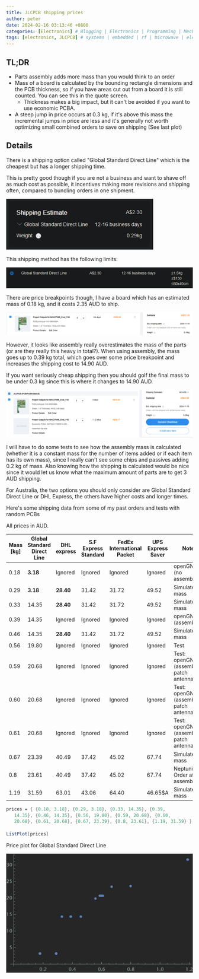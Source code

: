 ```yaml
---
title: JLCPCB shipping prices
author: peter
date: 2024-02-16 03:13:46 +0800
categories: [Electronics] # Blogging | Electronics | Programming | Mechanical
tags: [electronics, JLCPCB] # systems | embedded | rf | microwave | electronics | solidworks | automation
---
```



## TL;DR

- Parts assembly adds more mass than you would think to an order
- Mass of a board is calculated by the bounding rectangle dimensions and the PCB thickness, so if you have areas cut out from a board it is still counted. You can see this in the quote screen.
  - Thickness makes a big impact, but it can't be avoided if you want to use economic PCBA.
- A steep jump in price occurs at 0.3 kg, if it's above this mass the incremental jumps in price are less and it's generally not worth optimizing small combined orders to save on shipping (See last plot)

## Details

There is a shipping option called "Global Standard Direct Line" which is the cheapest but has a longer shipping time.

This is pretty good though if you are not a business and want to shave off as much cost as possible, it incentives making more revisions and shipping often, compared to bundling orders in one shipment.

![Shipping estimate](/assets/img/2024-02-16-JLCPCB-shipping-pric/shipping_estimate.png)

This shipping method has the following limits:

![Shipping maximums](/assets/img/2024-02-16-JLCPCB-shipping-pric/maximums.png)

There are price breakpoints though, I have a board which has an estimated mass of 0.18 kg, and it costs 2.35 AUD to ship.

![Shipping estimate no assembly](/assets/img/2024-02-16-JLCPCB-shipping-pric/estimate_no_assembly.png)

However, it looks like assembly really overestimates the mass of the parts (or are they really this heavy in total?). When using assembly, the mass goes up to 0.39 kg total, which goes over some price breakpoint and increases the shipping cost to 14.90 AUD.

If you want seriously cheap shipping then you should golf the final mass to be under 0.3 kg since this is where it changes to 14.90 AUD. 

![Shipping estimate with assembly](/assets/img/2024-02-16-JLCPCB-shipping-pric/estimate_assembly.png)

I will have to do some tests to see how the assembly mass is calculated (whether it is a constant mass for the number of items added or if each item has its own mass), since I really can't see some chips and passives adding 0.2 kg of mass. Also knowing how the shipping is calculated would be nice since it would let us know what the maximum amount of parts are to get 3 AUD shipping.

For Australia, the two options you should only consider are Global Standard Direct Line or DHL Express, the others have higher costs and longer times.

Here's some shipping data from some of my past orders and tests with random PCBs

All prices in AUD.

| Mass [kg] | Global Standard Direct Line | DHL express | S.F Express Standard | FedEx International Packet | UPS Express Saver | Notes                                        |
| --------- | --------------------------- | ----------- | -------------------- | -------------------------- | ----------------- | -------------------------------------------- |
| 0.18      | **3.18**                    | Ignored     | Ignored              | Ignored                    | Ignored           | openGNSS (no assembly)                       |
| 0.29      | **3.18**                    | **28.40**   | 31.42                | 31.72                      | 49.52             | Simulated mass                               |
| 0.33      | 14.35                       | **28.40**   | 31.42                | 31.72                      | 49.52             | Simulated mass                               |
| 0.39      | 14.35                       | Ignored     | Ignored              | Ignored                    | Ignored           | openGNSS (assembled)                         |
| 0.46      | 14.35                       | **28.40**   | 31.42                | 31.72                      | 49.52             | Simulated mass                               |
| 0.56      | 19.80                       | Ignored     | Ignored              | Ignored                    | Ignored           | Test                                         |
| 0.59      | 20.68                       | Ignored     | Ignored              | Ignored                    | Ignored           | Test: openGNSS (assembled), patch antenna V3 |
| 0.60      | 20.68                       | Ignored     | Ignored              | Ignored                    | Ignored           | Test: openGNSS (assembled), patch antenna V2 |
| 0.61      | 20.68                       | Ignored     | Ignored              | Ignored                    | Ignored           | Test: openGNSS (assembled), patch antenna    |
| 0.67      | 23.39                       | 40.49       | 37.42                | 45.02                      | 67.74             | Simulated mass                               |
| 0.8       | 23.61                       | 40.49       | 37.42                | 45.02                      | 67.74             | Neptunium Order after assembly               |
| 1.19      | 31.59                       | 63.01       | 43.06                | 64.40                      | 46.65$A           | Simulated mass                               |

```mathematica
prices = { {0.18, 3.18}, {0.29, 3.18}, {0.33, 14.35}, {0.39, 
   14.35}, {0.46, 14.35}, {0.56, 19.80}, {0.59, 20.68}, {0.60, 
   20.68}, {0.61, 20.68}, {0.67, 23.39}, {0.8, 23.61}, {1.19, 31.59} }

ListPlot[prices]
```

Price plot for Global Standard Direct Line

![Price plot for Global Standard Direct Line](/assets/img/2024-02-16-JLCPCB-shipping-pric/price_plot.png)